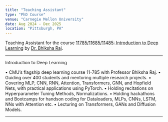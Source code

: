 ```yaml
---
title: "Teaching Assistant"
type: "PhD Course"
venue: "Carnegie Mellon University"
date: Aug 2024 - Dec 2025
location: "Pittsburgh, PA"
---
```


Teaching Assistant for the course [11785/11685/11485: Introduction to Deep Learning](https://deeplearning.cs.cmu.edu/) by [Dr. Bhiksha Raj](https://cmu-mlsp.github.io/team/bhiksha_raj).

---

Introduction to Deep Learning

• CMU’s flagship deep learning course 11-785 with Professor Bhiksha Raj.
• Guiding over 400 students and mentoring multiple research projects.
• Covering MLP, CNN, RNN, Attention, Transformers, GNN, and Hopfield Nets, with practical applications using PyTorch.
• Holding recitations on Hyperparameter Tuning Methods, Normalizations.
• Holding hackathons and Bootcamps for handson coding for Dataloaders, MLPs, CNNs, LSTM, NNs with Attention etc.
• Lecturing on Transformers, GANs and Diffusion Models.

---
